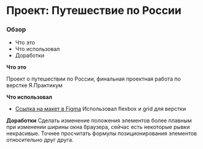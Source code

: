 # Проект: Путешествие по России

### Обзор
* Что это
* Что использовал
* Доработки

**Что это**

Проект о путешествии по России, финальная проектная работа по верстке Я.Практикум

**Что использовал**

* [Ссылка на макет в Figma](https://www.figma.com/file/5S2WSbEFL6awjVWJ0NWL8Q/Sprint-3_-Russia-_-desktop-mobile?node-id=28503%3A0)
Использовал flexbox и grid для верстки

**Доработки**
Сделать изменение положения элементов более плавным при изменении ширины окна браузера, сейчас есть некоторые рывки некрасивые.
Точнее просчитать формулы позиционирования элементов относительно друг друга.
